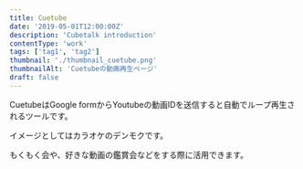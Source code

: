 ```yaml
---
title: Cuetube
date: '2019-05-01T12:00:00Z'
description: 'Cubetalk introduction'
contentType: 'work'
tags: ['tag1', 'tag2']
thumbnail: './thumbnail_cuetube.png'
thumbnailAlt: 'Cuetubeの動画再生ページ'
draft: false
---
```


CuetubeはGoogle formからYoutubeの動画IDを送信すると自動でループ再生されるツールです。

イメージとしてはカラオケのデンモクです。

もくもく会や、好きな動画の鑑賞会などをする際に活用できます。
